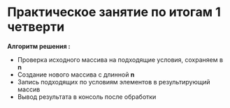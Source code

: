 # Практическое занятие по итогам 1 четверти #

**Алгоритм решения :**

* Проверка исходного массива на подходящие условия, сохраняем в **n**
* Создание нового массива с длинной **n**
* Запись подходящих по условиям элементов в результирующий массив
* Вывод результата в консоль после обработки

